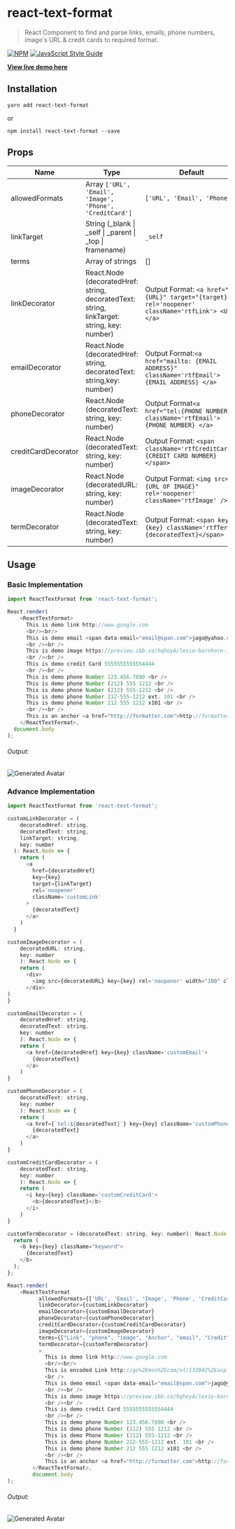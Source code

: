 # react-text-format

> React Component to find and parse links, emails, phone numbers, image's URL & credit cards to required format.

[![NPM](https://img.shields.io/npm/v/react-text-format.svg)](https://www.npmjs.com/package/react-text-format) [![JavaScript Style Guide](https://img.shields.io/badge/code_style-standard-brightgreen.svg)](https://standardjs.com)

__[View live demo here](https://react-ninja.github.io/react-text-format/)__

## Installation

```
yarn add react-text-format
```

or

```
npm install react-text-format --save
```

## Props

|Name  | Type  | Default  |
|---|---|---|
|allowedFormats| Array ``['URL', 'Email', 'Image', 'Phone', 'CreditCard']``| ``['URL', 'Email', 'Phone']`` |
|linkTarget| String (_blank \| _self \| _parent \| _top \| framename)  |  ``_self`` |
|terms| Array of strings  |  [] |
|linkDecorator| React.Node (decoratedHref: string, decoratedText: string, linkTarget: string, key: number) | Output Format: ``<a href="{URL}" target="{target}" rel='noopener' className='rtfLink'> <URL> </a>``  
|emailDecorator| React.Node (decoratedHref: string, decoratedText: string,key: number)  | Output Format:``<a href="mailto: {EMAIL ADDRESS}" className='rtfEmail'> {EMAIL ADDRESS} </a>``  |
|phoneDecorator| React.Node (decoratedText: string, key: number)  | Output Format``<a href="tel:{PHONE NUMBER}" className='rtfEmail'> {PHONE NUMBER} </a>``  |
|creditCardDecorator| React.Node (decoratedText: string, key: number)  | Output Format: ``<span className='rtfCreditCard'> {CREDIT CARD NUMBER} </span>``  |
|imageDecorator| React.Node (decoratedURL: string, key: number)  | Output Format: ``<img src="{URL OF IMAGE}" rel='noopener' className='rtfImage' />``  |
|termDecorator| React.Node (decoratedText: string, key: number)  | Output Format: ``<span key={key} className='rtfTerm'>{decoratedText}</span>``  |

## Usage

### Basic Implementation
```js
import ReactTextFormat from 'react-text-format';

React.render(
    <ReactTextFormat>
      This is demo link http://www.google.com
      <br/><br/>
      This is demo email <span data-email="email@span.com">jago@yahoo.com</span>
      <br /><br />
      This is demo image https://preview.ibb.co/hqhoyA/lexie-barnhorn-1114350-unsplash.jpg
      <br /><br />
      This is demo credit Card 5555555555554444
      <br /><br />
      This is demo phone Number 123.456.7890 <br />
      This is demo phone Number (212) 555 1212 <br />
      This is demo phone Number (212) 555-1212 <br />
      This is demo phone Number 212-555-1212 ext. 101 <br />
      This is demo phone Number 212 555 1212 x101 <br />
      <br /><br />
      This is an anchor <a href="http://formatter.com">http://formatter.com</a>;
    </ReactTextFormat>,
  document.body
);
```
###### Output:
![Generated Avatar](https://image.ibb.co/bWcDs0/1-0-4-basic.png)  

### Advance Implementation
```js
import ReactTextFormat from 'react-text-format';

customLinkDecorator = (
    decoratedHref: string,
    decoratedText: string,
    linkTarget: string,
    key: number
  ): React.Node => {
    return (
      <a
        href={decoratedHref}
        key={key}
        target={linkTarget}
        rel='noopener'
        className='customLink'
      >
        {decoratedText}
      </a>
    )
  }

customImageDecorator = (
    decoratedURL: string,
    key: number
    ): React.Node => {
    return (
      <div>
        <img src={decoratedURL} key={key} rel='noopener' width="100" className='customImage' />
      </div>
)
}

customEmailDecorator = (
    decoratedHref: string,
    decoratedText: string,
    key: number
    ): React.Node => {
    return (
      <a href={decoratedHref} key={key} className='customEmail'>
        {decoratedText}
      </a>
    )
}

customPhoneDecorator = (
    decoratedText: string,
    key: number
    ): React.Node => {
    return (
      <a href={`tel:${decoratedText}`} key={key} className='customPhone'>
        {decoratedText}
      </a>
    )
}

customCreditCardDecorator = (
    decoratedText: string,
    key: number
    ): React.Node => {
    return (
      <i key={key} className='customCreditCard'>
        <b>{decoratedText}</b>
      </i>
    )
}

customTermDecorator = (decoratedText: string, key: number): React.Node => {
  return (
    <b key={key} className="keyword">
      {decoratedText}
    </b>
  );
};

React.render(
    <ReactTextFormat
          allowedFormats={['URL', 'Email', 'Image', 'Phone', 'CreditCard']}
          linkDecorator={customLinkDecorator}
          emailDecorator={customEmailDecorator}
          phoneDecorator={customPhoneDecorator}
          creditCardDecorator={customCreditCardDecorator}
          imageDecorator={customImageDecorator}
          terms={["Link", "phone", "image", "Anchor", "email", "Credit"]}
          termDecorator={customTermDecorator}
          >
            This is demo link http://www.google.com
            <br/><br/>
            This is encoded Link http://go%2Emsn%2Ecom/nl/133942%2Easp
            <br />
            This is demo email <span data-email="email@span.com">jago@yahoo.com</span>
            <br /><br />
            This is demo image https://preview.ibb.co/hqhoyA/lexie-barnhorn-1114350-unsplash.jpg
            <br /><br />
            This is demo credit Card 5555555555554444
            <br /><br />
            This is demo phone Number 123.456.7890 <br />
            This is demo phone Number (212) 555 1212 <br />
            This is demo Phone Number (212) 555-1212 <br />
            This is demo phone Number 212-555-1212 ext. 101 <br />
            This is demo phone Number 212 555 1212 x101 <br />
            <br /><br />
            This is an anchor <a href="http://formatter.com">http://formatter.com</a>;
        </ReactTextFormat>,
        document.body
);
```

###### Output:
![Generated Avatar](https://i.ibb.co/r67P3JC/advance-react-text-format.png)  

